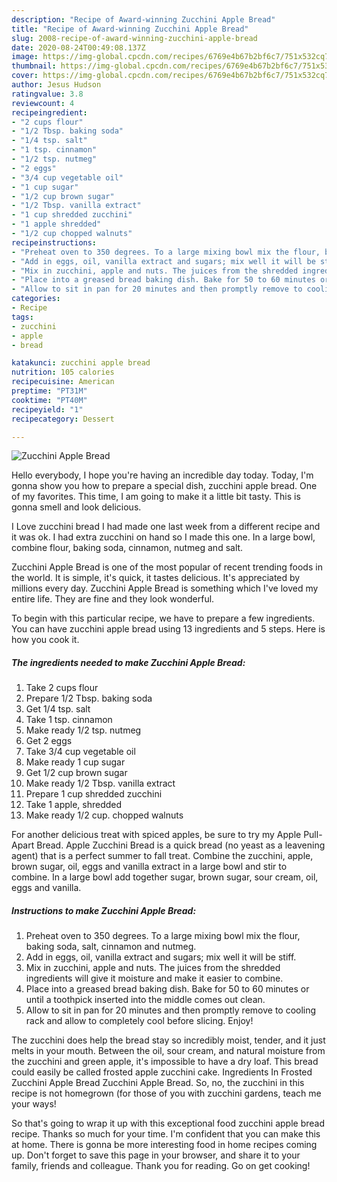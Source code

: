 ```yaml
---
description: "Recipe of Award-winning Zucchini Apple Bread"
title: "Recipe of Award-winning Zucchini Apple Bread"
slug: 2008-recipe-of-award-winning-zucchini-apple-bread
date: 2020-08-24T00:49:08.137Z
image: https://img-global.cpcdn.com/recipes/6769e4b67b2bf6c7/751x532cq70/zucchini-apple-bread-recipe-main-photo.jpg
thumbnail: https://img-global.cpcdn.com/recipes/6769e4b67b2bf6c7/751x532cq70/zucchini-apple-bread-recipe-main-photo.jpg
cover: https://img-global.cpcdn.com/recipes/6769e4b67b2bf6c7/751x532cq70/zucchini-apple-bread-recipe-main-photo.jpg
author: Jesus Hudson
ratingvalue: 3.8
reviewcount: 4
recipeingredient:
- "2 cups flour"
- "1/2 Tbsp. baking soda"
- "1/4 tsp. salt"
- "1 tsp. cinnamon"
- "1/2 tsp. nutmeg"
- "2 eggs"
- "3/4 cup vegetable oil"
- "1 cup sugar"
- "1/2 cup brown sugar"
- "1/2 Tbsp. vanilla extract"
- "1 cup shredded zucchini"
- "1 apple shredded"
- "1/2 cup chopped walnuts"
recipeinstructions:
- "Preheat oven to 350 degrees. To a large mixing bowl mix the flour, baking soda, salt, cinnamon and nutmeg."
- "Add in eggs, oil, vanilla extract and sugars; mix well it will be stiff."
- "Mix in zucchini, apple and nuts. The juices from the shredded ingredients will give it moisture and make it easier to combine."
- "Place into a greased bread baking dish. Bake for 50 to 60 minutes or until a toothpick inserted into the middle comes out clean."
- "Allow to sit in pan for 20 minutes and then promptly remove to cooling rack and allow to completely cool before slicing. Enjoy!"
categories:
- Recipe
tags:
- zucchini
- apple
- bread

katakunci: zucchini apple bread 
nutrition: 105 calories
recipecuisine: American
preptime: "PT31M"
cooktime: "PT40M"
recipeyield: "1"
recipecategory: Dessert

---
```



![Zucchini Apple Bread](https://img-global.cpcdn.com/recipes/6769e4b67b2bf6c7/751x532cq70/zucchini-apple-bread-recipe-main-photo.jpg)

Hello everybody, I hope you're having an incredible day today. Today, I'm gonna show you how to prepare a special dish, zucchini apple bread. One of my favorites. This time, I am going to make it a little bit tasty. This is gonna smell and look delicious.

I Love zucchini bread I had made one last week from a different recipe and it was ok. I had extra zucchini on hand so I made this one. In a large bowl, combine flour, baking soda, cinnamon, nutmeg and salt.

Zucchini Apple Bread is one of the most popular of recent trending foods in the world. It is simple, it's quick, it tastes delicious. It's appreciated by millions every day. Zucchini Apple Bread is something which I've loved my entire life. They are fine and they look wonderful.


To begin with this particular recipe, we have to prepare a few ingredients. You can have zucchini apple bread using 13 ingredients and 5 steps. Here is how you cook it.

<!--inarticleads1-->

##### The ingredients needed to make Zucchini Apple Bread:

1. Take 2 cups flour
1. Prepare 1/2 Tbsp. baking soda
1. Get 1/4 tsp. salt
1. Take 1 tsp. cinnamon
1. Make ready 1/2 tsp. nutmeg
1. Get 2 eggs
1. Take 3/4 cup vegetable oil
1. Make ready 1 cup sugar
1. Get 1/2 cup brown sugar
1. Make ready 1/2 Tbsp. vanilla extract
1. Prepare 1 cup shredded zucchini
1. Take 1 apple, shredded
1. Make ready 1/2 cup. chopped walnuts


For another delicious treat with spiced apples, be sure to try my Apple Pull-Apart Bread. Apple Zucchini Bread is a quick bread (no yeast as a leavening agent) that is a perfect summer to fall treat. Combine the zucchini, apple, brown sugar, oil, eggs and vanilla extract in a large bowl and stir to combine. In a large bowl add together sugar, brown sugar, sour cream, oil, eggs and vanilla. 

<!--inarticleads2-->

##### Instructions to make Zucchini Apple Bread:

1. Preheat oven to 350 degrees. To a large mixing bowl mix the flour, baking soda, salt, cinnamon and nutmeg.
1. Add in eggs, oil, vanilla extract and sugars; mix well it will be stiff.
1. Mix in zucchini, apple and nuts. The juices from the shredded ingredients will give it moisture and make it easier to combine.
1. Place into a greased bread baking dish. Bake for 50 to 60 minutes or until a toothpick inserted into the middle comes out clean.
1. Allow to sit in pan for 20 minutes and then promptly remove to cooling rack and allow to completely cool before slicing. Enjoy!


The zucchini does help the bread stay so incredibly moist, tender, and it just melts in your mouth. Between the oil, sour cream, and natural moisture from the zucchini and green apple, it&#39;s impossible to have a dry loaf. This bread could easily be called frosted apple zucchini cake. Ingredients In Frosted Zucchini Apple Bread Zucchini Apple Bread. So, no, the zucchini in this recipe is not homegrown (for those of you with zucchini gardens, teach me your ways! 

So that's going to wrap it up with this exceptional food zucchini apple bread recipe. Thanks so much for your time. I'm confident that you can make this at home. There is gonna be more interesting food in home recipes coming up. Don't forget to save this page in your browser, and share it to your family, friends and colleague. Thank you for reading. Go on get cooking!
